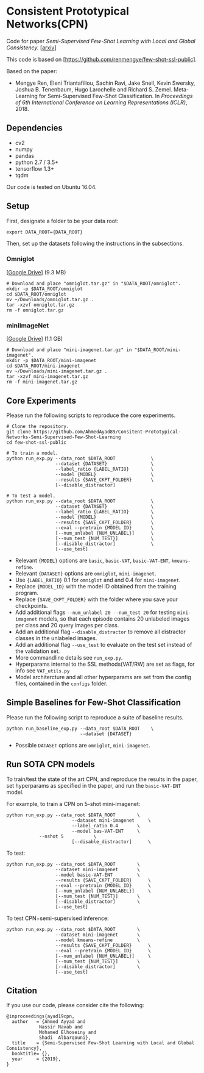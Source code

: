 # Consistent Prototypical Networks(CPN)
Code for paper
*Semi-Supervised Few-Shot Learning with Local and Global Consistency.* [[arxiv](LINK)]

This code is based on [https://github.com/renmengye/few-shot-ssl-public].

Based on the paper:
* Mengye Ren, Eleni Triantafillou, Sachin Ravi, Jake Snell, Kevin Swersky, Joshua B. Tenenbaum, Hugo Larochelle and Richard S. Zemel.
Meta-Learning for Semi-Supervised Few-Shot Classification. 
In *Proceedings of 6th International Conference on Learning Representations (ICLR)*, 2018.


## Dependencies
* cv2
* numpy
* pandas
* python 2.7 / 3.5+
* tensorflow 1.3+
* tqdm

Our code is tested on Ubuntu 16.04.

## Setup
First, designate a folder to be your data root:
```
export DATA_ROOT={DATA_ROOT}
```

Then, set up the datasets following the instructions in the subsections.

### Omniglot
[[Google Drive](https://drive.google.com/open?id=1INlOTyPtnCJgm0hBVvtRLu5a0itk8bjs)]  (9.3 MB)
```
# Download and place "omniglot.tar.gz" in "$DATA_ROOT/omniglot".
mkdir -p $DATA_ROOT/omniglot
cd $DATA_ROOT/omniglot
mv ~/Downloads/omniglot.tar.gz .
tar -xzvf omniglot.tar.gz
rm -f omniglot.tar.gz
```

### miniImageNet
[[Google Drive](https://drive.google.com/open?id=16V_ZlkW4SsnNDtnGmaBRq2OoPmUOc5mY)]  (1.1 GB)
```
# Download and place "mini-imagenet.tar.gz" in "$DATA_ROOT/mini-imagenet".
mkdir -p $DATA_ROOT/mini-imagenet
cd $DATA_ROOT/mini-imagenet
mv ~/Downloads/mini-imagenet.tar.gz .
tar -xzvf mini-imagenet.tar.gz
rm -f mini-imagenet.tar.gz
```

## Core Experiments
Please run the following scripts to reproduce the core experiments.
```
# Clone the repository.
git clone https://github.com/AhmedAyad89/Consitent-Prototypical-Networks-Semi-Supervised-Few-Shot-Learning
cd few-shot-ssl-public

# To train a model.
python run_exp.py --data_root $DATA_ROOT             \
                  --dataset {DATASET}                \
                  --label_ratio {LABEL_RATIO}        \
                  --model {MODEL}                    \
                  --results {SAVE_CKPT_FOLDER}       \
                  [--disable_distractor]

# To test a model.
python run_exp.py --data_root $DATA_ROOT             \
                  --dataset {DATASET}                \
                  --label_ratio {LABEL_RATIO}        \
                  --model {MODEL}                    \
                  --results {SAVE_CKPT_FOLDER}       \
                  --eval --pretrain {MODEL_ID}       \
                  [--num_unlabel {NUM_UNLABEL}]      \
                  [--num_test {NUM_TEST}]            \
                  [--disable_distractor]             \
                  [--use_test]
```
* Relevant `{MODEL}` options are `basic`, `basic-VAT`, `basic-VAT-ENT`, `kmeans-refine`.
* Relevant `{DATASET}` options are `omniglot`, `mini-imagenet`.
* Use `{LABEL_RATIO}` 0.1 for `omniglot` and and 0.4 for `mini-imagenet`. 
* Replace `{MODEL_ID}` with the model ID obtained from the training program.
* Replace `{SAVE_CKPT_FOLDER}` with the folder where you save your checkpoints.
* Add additional flags `--num_unlabel 20 --num_test 20` for testing `mini-imagenet` models, so that each episode contains 20 unlabeled images per class and 20 query images per class.
* Add an additional flag `--disable_distractor` to remove all distractor classes in the unlabeled images.
* Add an additional flag `--use_test` to evaluate on the test set instead of the validation set.
* More commandline details see `run_exp.py`.
* Hyperparams internal to the SSL methods(VAT/RW) are set as flags, for info see `VAT_utils.py`
* Model architercture and all other hyperparams are set from the config files, contained in the `configs` folder.

## Simple Baselines for Few-Shot Classification
Please run the following script to reproduce a suite of baseline results.
```
python run_baseline_exp.py --data_root $DATA_ROOT    \
                           --dataset {DATASET}
```
* Possible `DATASET` options are `omniglot`, `mini-imagenet`.

## Run SOTA CPN models
To train/test the state of the art CPN, and reproduce the results in the paper, set hyperparams as specified in the paper, and run the `basic-VAT-ENT` model.

For example, to train a CPN on 5-shot mini-imagenet:
 
```
python run_exp.py --data_root $DATA_ROOT 		\
                        --dataset mini-imagenet		\
                        --label_ratio 0.4  		\
                        --model bas-VAT-ENT		\
			--nshot 5			\
                        [--disable_distractor]		\
```

To test:
```
python run_exp.py --data_root $DATA_ROOT		\
                  --dataset mini-imagenet		\
                  --model basic-VAT-ENT 		\
                  --results {SAVE_CKPT_FOLDER}		\
                  --eval --pretrain {MODEL_ID}		\
                  [--num_unlabel {NUM_UNLABEL}]		\
                  [--num_test {NUM_TEST}]		\
                  [--disable_distractor]		\
                  [--use_test]

```

To test CPN+semi-supervised inference:
```
python run_exp.py --data_root $DATA_ROOT		\
                  --dataset mini-imagenet		\
                  --model kmeans-refine			\
                  --results {SAVE_CKPT_FOLDER}		\
                  --eval --pretrain {MODEL_ID}		\
                  [--num_unlabel {NUM_UNLABEL}]		\
                  [--num_test {NUM_TEST}]		\
                  [--disable_distractor]		\
                  [--use_test]
```			  


## Citation
If you use our code, please consider cite the following:


```
@inproceedings{ayad19cpn,
  author   = {Ahmed Ayyad and
			Nassir Navab and
			Mohamed Elhoseiny and
			Shadi  Albarqouni},
  title    = {Semi-Supervised Few-Shot Learning with Local and Global Consistency},
  booktitle= {},
  year     = {2019},
}
```
